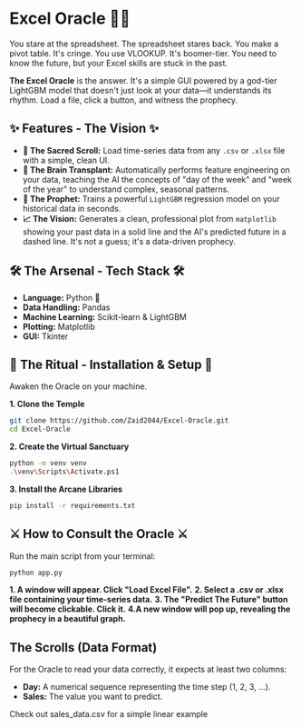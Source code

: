 # Excel Oracle 🔮✨

You stare at the spreadsheet. The spreadsheet stares back. You make a pivot table. It's cringe. You use VLOOKUP. It's boomer-tier. You need to know the future, but your Excel skills are stuck in the past.

**The Excel Oracle** is the answer. It's a simple GUI powered by a god-tier LightGBM model that doesn't just look at your data—it understands its rhythm. Load a file, click a button, and witness the prophecy.

## ✨ Features - The Vision ✨

*   **📜 The Sacred Scroll:** Load time-series data from any `.csv` or `.xlsx` file with a simple, clean UI.
*   **🧠 The Brain Transplant:** Automatically performs feature engineering on your data, teaching the AI the concepts of "day of the week" and "week of the year" to understand complex, seasonal patterns.
*   **🤖 The Prophet:** Trains a powerful `LightGBM` regression model on your historical data in seconds.
*   **📈 The Vision:** Generates a clean, professional plot from `matplotlib` showing your past data in a solid line and the AI's predicted future in a dashed line. It's not a guess; it's a data-driven prophecy.

## 🛠️ The Arsenal - Tech Stack 🛠️

*   **Language:** Python 🐍
*   **Data Handling:** Pandas
*   **Machine Learning:** Scikit-learn & LightGBM
*   **Plotting:** Matplotlib
*   **GUI:** Tkinter

## 📜 The Ritual - Installation & Setup 📜

Awaken the Oracle on your machine.

**1. Clone the Temple**
```bash
git clone https://github.com/Zaid2044/Excel-Oracle.git
cd Excel-Oracle
```

**2. Create the Virtual Sanctuary**
```bash
python -m venv venv
.\venv\Scripts\Activate.ps1
```

**3. Install the Arcane Libraries**
```bash
pip install -r requirements.txt
```

## ⚔️ How to Consult the Oracle ⚔️

Run the main script from your terminal:
```bash
python app.py
```

**1. A window will appear. Click "Load Excel File".**
**2. Select a .csv or .xlsx file containing your time-series data.**
**3. The "Predict The Future" button will become clickable. Click it.**
**4.A new window will pop up, revealing the prophecy in a beautiful graph.** 

## The Scrolls (Data Format)

For the Oracle to read your data correctly, it expects at least two columns:

*   **Day:** A numerical sequence representing the time step (1, 2, 3, ...).
*   **Sales:** The value you want to predict.

Check out sales_data.csv for a simple linear example